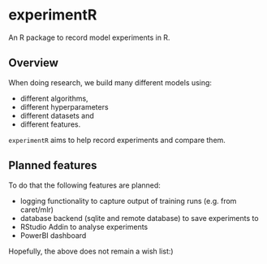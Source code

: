 # experimentR
An R package to record model experiments in R.

## Overview
When doing research, we build many different models using:

- different algorithms,
- different hyperparameters
- different datasets and
- different features.

`experimentR` aims to help record experiments and compare them.

## Planned features
To do that the following features are planned:

- logging functionality to capture output of training runs (e.g. from caret/mlr)
- database backend (sqlite and remote database) to save experiments to
- RStudio Addin to analyse experiments
- PowerBI dashboard

Hopefully, the above does not remain a wish list:)
